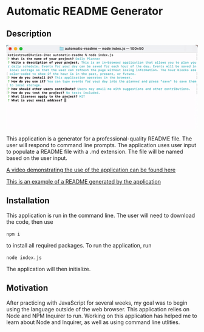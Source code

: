 # Automatic README Generator

## Description

![insert gif here](./assets/automatic-readme-demo.gif)

This application is a generator for a professional-quality README file. The user will respond to command line prompts. The application uses user input to populate a README file with a .md extension. The file will be named based on the user input.

[A video demonstrating the use of the application can be found here](https://youtu.be/fm2UNsIXXR8)

[This is an example of a README generated by the application](./assets/dailyplanner.md)

## Installation

This application is run in the command line. The user will need to download the code, then use

`npm i` 

to install all required packages. To run the application, run 

`node index.js`

The application will then initialize.

## Motivation

After practicing with JavaScript for several weeks, my goal was to begin using the language outside of the web browser. This application relies on Node and NPM Inquirer to run. Working on this application has helped me to learn about Node and Inquirer, as well as using command line utlities. 
